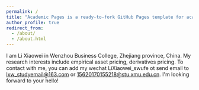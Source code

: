 ```yaml
---
permalink: /
title: "Academic Pages is a ready-to-fork GitHub Pages template for academic personal websites"
author_profile: true
redirect_from: 
  - /about/
  - /about.html
---
```


I am Li Xiaowei in Wenzhou Business College, Zhejiang province, China. My research interests include empirical asset pricing, derivatives pricing. To contact with me, you can add my wechat LiXiaowei_swufe ot send email to lxw_studyemail@163.com or 15620170155218@stu.xmu.edu.cn. I'm looking forward to your hello!
